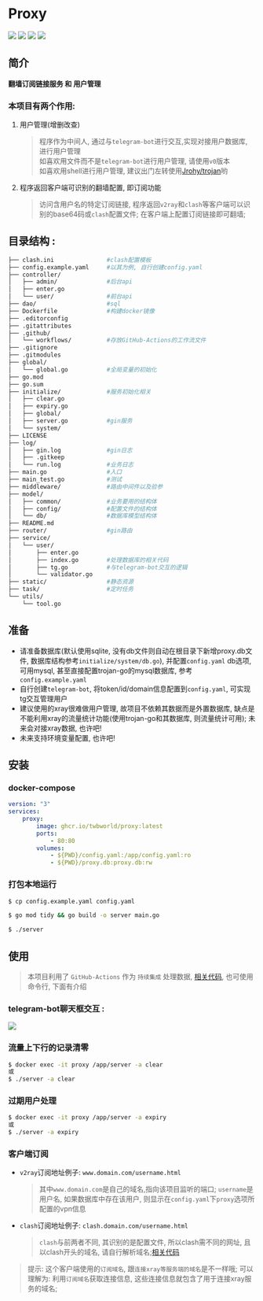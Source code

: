 
**Proxy**
===========
[![](https://github.com/twbworld/proxy/workflows/ci/badge.svg?branch=main)](https://github.com/twbworld/proxy/actions)
[![](https://img.shields.io/github/tag/twbworld/proxy?logo=github)](https://github.com/twbworld/proxy)
![](https://img.shields.io/badge/language-golang-cyan)
[![](https://img.shields.io/github/license/twbworld/proxy)](https://github.com/twbworld/proxy/blob/main/LICENSE)

## 简介
**翻墙订阅链接服务 和 用户管理**

### 本项目有两个作用:

1. 用户管理(增删改查)
    > 程序作为中间人, 通过与`telegram-bot`进行交互,实现对接用户数据库, 进行用户管理  
    > 如喜欢用文件而不是`telegram-bot`进行用户管理, 请使用`v0`版本  
    > 如喜欢用shell进行用户管理, 建议出门左转使用[Jrohy/trojan](https://github.com/Jrohy/trojan)哟
2. 程序返回客户端可识别的翻墙配置, 即订阅功能
    > 访问含用户名的特定订阅链接, 程序返回`v2ray`和`clash`等客户端可以识别的base64码或`clash`配置文件; 在客户端上配置订阅链接即可翻墙;

## 目录结构 : 
``` sh
├── clash.ini               #clash配置模板
├── config.example.yaml     #以其为例, 自行创建config.yaml
├── controller/
│   ├── admin/              #后台api
│   ├── enter.go
│   └── user/               #前台api
├── dao/                    #sql
├── Dockerfile              #构建docker镜像
├── .editorconfig
├── .gitattributes
├── .github/
│   └── workflows/          #存放GitHub-Actions的工作流文件
├── .gitignore
├── .gitmodules
├── global/
│   └── global.go           #全局变量的初始化
├── go.mod
├── go.sum
├── initialize/             #服务初始化相关
│   ├── clear.go            
│   ├── expiry.go
│   ├── global/
│   ├── server.go           #gin服务
│   └── system/
├── LICENSE
├── log/
│   ├── gin.log             #gin日志
│   ├── .gitkeep
│   └── run.log             #业务日志
├── main.go                 #入口
├── main_test.go            #测试
├── middleware/             #路由中间件以及验参
├── model/
│   ├── common/             #业务要用的结构体
│   ├── config/             #配置文件的结构体
│   └── db/                 #数据库模型结构体
├── README.md
├── router/                 #gin路由
├── service/
│   └── user/
│       ├── enter.go
│       ├── index.go        #处理数据库的相关代码
│       ├── tg.go           #与telegram-bot交互的逻辑
│       └── validator.go
├── static/                 #静态资源
├── task/                   #定时任务
└── utils/
    └── tool.go
```

## 准备
* 请准备数据库(默认使用sqlite, 没有db文件则自动在根目录下新增proxy.db文件, 数据库结构参考`initialize/system/db.go`), 并配置`config.yaml` db选项, 可用mysql, 甚至直接配置trojan-go的mysql数据库, 参考 `config.example.yaml`
* 自行创建`telegram-bot`, 将token/id/domain信息配置到`config.yaml`, 可实现tg交互管理用户
* 建议使用的xray很难做用户管理, 故项目不依赖其数据而是外置数据库, 缺点是不能利用xray的流量统计功能(使用trojan-go和其数据库, 则流量统计可用); 未来会对接xray数据, 也许吧!
* 未来支持环境变量配置, 也许吧!

## 安装

### docker-compose
``` yaml
version: "3"
services:
    proxy:
        image: ghcr.io/twbworld/proxy:latest
        ports:
            - 80:80
        volumes:
            - ${PWD}/config.yaml:/app/config.yaml:ro
            - ${PWD}/proxy.db:proxy.db:rw
```

### 打包本地运行
```sh
$ cp config.example.yaml config.yaml

$ go mod tidy && go build -o server main.go

$ ./server
```

## 使用

> 本项目利用了 `GitHub-Actions` 作为 `持续集成` 处理数据, [相关代码](https://github.com/twbworld/proxy/blob/main/.github/workflows/ci.yml), 也可使用命令行, 下面有介绍

### telegram-bot聊天框交互 :
![](https://cdn.jsdelivr.net/gh/twbworld/hosting@main/img/2023081038595.jpg)

### 流量上下行的记录清零
```sh
$ docker exec -it proxy /app/server -a clear
或
$ ./server -a clear
```

### 过期用户处理
```sh
$ docker exec -it proxy /app/server -a expiry
或
$ ./server -a expiry
```


### 客户端订阅
* `v2ray`订阅地址例子: `www.domain.com/username.html`
  > 其中`www.domain.com`是自己的域名,指向该项目监听的端口; `username`是用户名, 如果数据库中存在该用户, 则显示在`config.yaml`下`proxy`选项所配置的vpn信息
* `clash`订阅地址例子: `clash.domain.com/username.html`
    > `clash`与前两者不同, 其识别的是配置文件, 所以clash需不同的网址, 且以clash开头的域名, 请自行解析域名;[相关代码](https://github.com/twbworld/proxy/blob/main/controller/user/base.go)
> 提示: 这个客户端使用的`订阅域名`, 跟`连接xray等服务端的域名`是不一样哦; 可以理解为: 利用`订阅域名`获取连接信息, 这些连接信息就包含了用于连接xray服务的域名;
